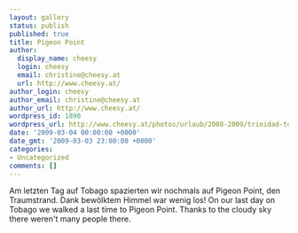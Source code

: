```yaml
---
layout: gallery
status: publish
published: true
title: Pigeon Point
author:
  display_name: cheesy
  login: cheesy
  email: christine@cheesy.at
  url: http://www.cheesy.at/
author_login: cheesy
author_email: christine@cheesy.at
author_url: http://www.cheesy.at/
wordpress_id: 1890
wordpress_url: http://www.cheesy.at/photos/urlaub/2008-2009/trinidad-tobago/pigeon-point-goodbye/
date: '2009-03-04 00:00:00 +0000'
date_gmt: '2009-03-03 23:00:00 +0000'
categories:
- Uncategorized
comments: []
---
```

<!--:de-->Am letzten Tag auf Tobago spazierten wir nochmals auf Pigeon Point, den Traumstrand. Dank bewölktem Himmel war wenig los!
<!--:--><!--:en-->On our last day on Tobago we walked a last time to Pigeon Point. Thanks to the cloudy sky there weren't many people there.
<!--:-->
